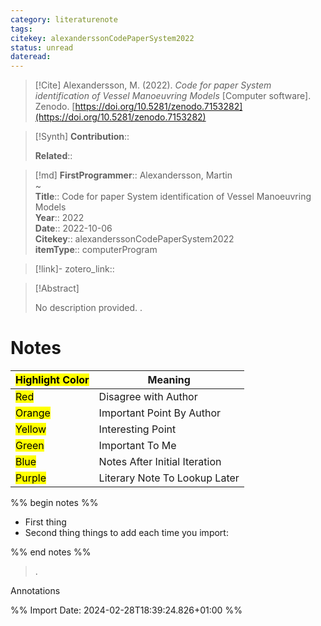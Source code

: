 ```yaml
---
category: literaturenote
tags: 
citekey: alexanderssonCodePaperSystem2022
status: unread
dateread:
---
```


> [!Cite]
> Alexandersson, M. (2022). _Code for paper System identification of Vessel Manoeuvring Models_ [Computer software]. Zenodo. [https://doi.org/10.5281/zenodo.7153282](https://doi.org/10.5281/zenodo.7153282)

>[!Synth]
>**Contribution**:: 
>
>**Related**:: 
>

>[!md]
> **FirstProgrammer**:: Alexandersson, Martin  
~    
> **Title**:: Code for paper System identification of Vessel Manoeuvring Models  
> **Year**:: 2022  
> **Date**:: 2022-10-06  
> **Citekey**:: alexanderssonCodePaperSystem2022  
> **itemType**:: computerProgram    

> [!link]-
> zotero_link:: 


> [!Abstract]
>
> No description provided.
>.
> 
# Notes

| <mark class="hltr-grey">Highlight Color</mark> | Meaning                       |
| ---------------------------------------------- | ----------------------------- |
| <mark class="hltr-red">Red</mark>              | Disagree with Author          |
| <mark class="hltr-orange">Orange</mark>        | Important Point By Author     |
| <mark class="hltr-yellow">Yellow</mark>        | Interesting Point             |
| <mark class="hltr-green">Green</mark>          | Important To Me               |
| <mark class="hltr-blue">Blue</mark>            | Notes After Initial Iteration |
| <mark class="hltr-purple">Purple</mark>        | Literary Note To Lookup Later |

%% begin notes %%
- First thing
- Second thing
things to add each time you import:

%% end notes %%

>.
 
 Annotations


%% Import Date: 2024-02-28T18:39:24.826+01:00 %%
